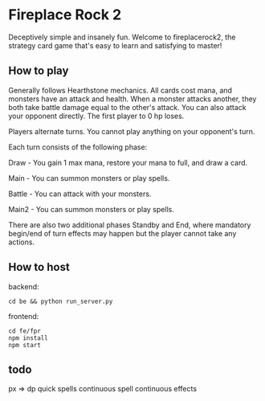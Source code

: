 # Fireplace Rock 2
Deceptively simple and insanely fun. Welcome to fireplacerock2, the strategy card game that's easy to learn and satisfying to master!

## How to play

Generally follows Hearthstone mechanics. All cards cost mana, and monsters have
an attack and health. When a monster attacks another, they both take battle damage
equal to the other's attack. You can also attack your opponent directly. The first
player to 0 hp loses.

Players alternate turns. You cannot play anything on your opponent's turn.

Each turn consists of the following phase:

Draw - You gain 1 max mana, restore your mana to full, and draw a card.

Main - You can summon monsters or play spells.

Battle - You can attack with your monsters.

Main2 - You can summon monsters or play spells.

There are also two additional phases Standby and End, where mandatory begin/end
of turn effects may happen but the player cannot take any actions.

## How to host

backend:
```
cd be && python run_server.py
```

frontend:
```
cd fe/fpr
npm install
npm start
```

## todo

px => dp
quick spells
continuous spell
continuous effects

